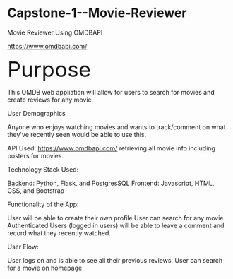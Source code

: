 # Capstone-1--Movie-Reviewer
Movie Reviewer Using OMDBAPI

https://www.omdbapi.com/


<font size= "20"> Purpose </font>

This OMDB web appliation will allow for users to search for movies and create reviews for any movie. 

User Demographics

Anyone who enjoys watching movies and wants to track/comment on what they've recently seen would be able to use this.

API Used:
https://www.omdbapi.com/  retrieving all movie info including posters for movies.

Technology Stack Used:

Backend: Python, Flask, and PostgresSQL
Frontend:  Javascript, HTML, CSS, and Bootstrap

Functionality of the App:

User will be able to create their own profile
User can search for any movie
Authenticated Users (logged in users) will be able to leave a comment and record what they recently watched.

User Flow:

User logs on and is able to see all their previous reviews.
User can search for a movie on homepage
